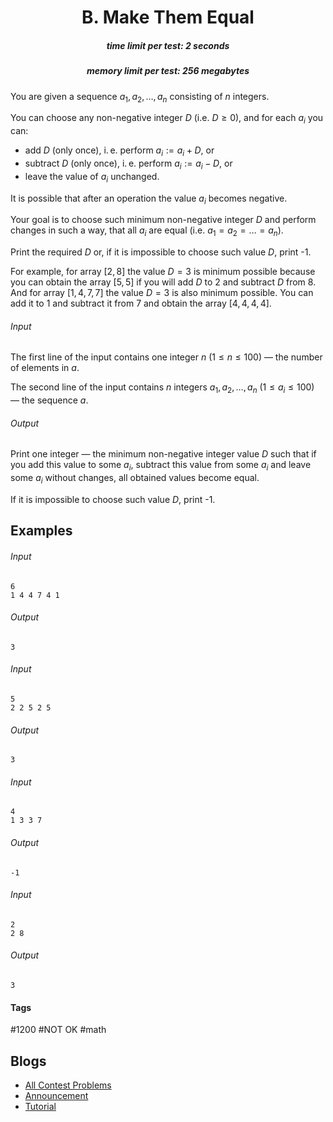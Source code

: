 <h1 style='text-align: center;'> B. Make Them Equal</h1>

<h5 style='text-align: center;'>time limit per test: 2 seconds</h5>
<h5 style='text-align: center;'>memory limit per test: 256 megabytes</h5>

You are given a sequence $a_1, a_2, \dots, a_n$ consisting of $n$ integers.

You can choose any non-negative integer $D$ (i.e. $D \ge 0$), and for each $a_i$ you can:

* add $D$ (only once), i. e. perform $a_i := a_i + D$, or
* subtract $D$ (only once), i. e. perform $a_i := a_i - D$, or
* leave the value of $a_i$ unchanged.

It is possible that after an operation the value $a_i$ becomes negative.

Your goal is to choose such minimum non-negative integer $D$ and perform changes in such a way, that all $a_i$ are equal (i.e. $a_1=a_2=\dots=a_n$).

Print the required $D$ or, if it is impossible to choose such value $D$, print -1.

For example, for array $[2, 8]$ the value $D=3$ is minimum possible because you can obtain the array $[5, 5]$ if you will add $D$ to $2$ and subtract $D$ from $8$. And for array $[1, 4, 7, 7]$ the value $D=3$ is also minimum possible. You can add it to $1$ and subtract it from $7$ and obtain the array $[4, 4, 4, 4]$.

###### Input

The first line of the input contains one integer $n$ ($1 \le n \le 100$) — the number of elements in $a$.

The second line of the input contains $n$ integers $a_1, a_2, \dots, a_n$ ($1 \le a_i \le 100$) — the sequence $a$.

###### Output

Print one integer — the minimum non-negative integer value $D$ such that if you add this value to some $a_i$, subtract this value from some $a_i$ and leave some $a_i$ without changes, all obtained values become equal.

If it is impossible to choose such value $D$, print -1.

## Examples

###### Input


```text
6
1 4 4 7 4 1
```
###### Output


```text
3
```
###### Input


```text
5
2 2 5 2 5
```
###### Output


```text
3
```
###### Input


```text
4
1 3 3 7
```
###### Output


```text
-1
```
###### Input


```text
2
2 8
```
###### Output


```text
3
```


#### Tags 

#1200 #NOT OK #math 

## Blogs
- [All Contest Problems](../Codeforces_Round_552_(Div._3).md)
- [Announcement](../blogs/Announcement.md)
- [Tutorial](../blogs/Tutorial.md)
